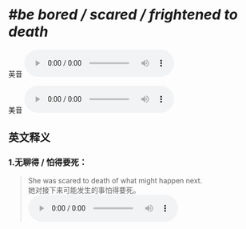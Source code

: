 # ***\#be bored / scared / frightened to death*** 
英音
<audio src="./media/be bored to death1_AAC.aac" controls="controls"></audio>

美音
<audio src="./media/be bored to death2_AAC.aac" controls="controls"></audio>



  

英文释义
---
### 1.**无聊得 / 怕得要死：**  

 > She was scared to death of what might happen next.  
 > 她对接下来可能发生的事怕得要死。    
<audio src="./media/death-3.aac" controls="controls"></audio>


